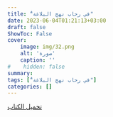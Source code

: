 ```yaml
---
title: "ُفي رحاب نهج البلاغة"
date: 2023-06-04T01:21:13+03:00
draft: false
ShowToc: False
cover:
    image: img/32.png
    alt: 'صورة'
    caption: ''
#    hidden: false
summary: 
tags: ["ُفي رحاب نهج البلاغة"]
categories: []
---
```

[تحميل الكتاب](./../../books/32.pdf)

